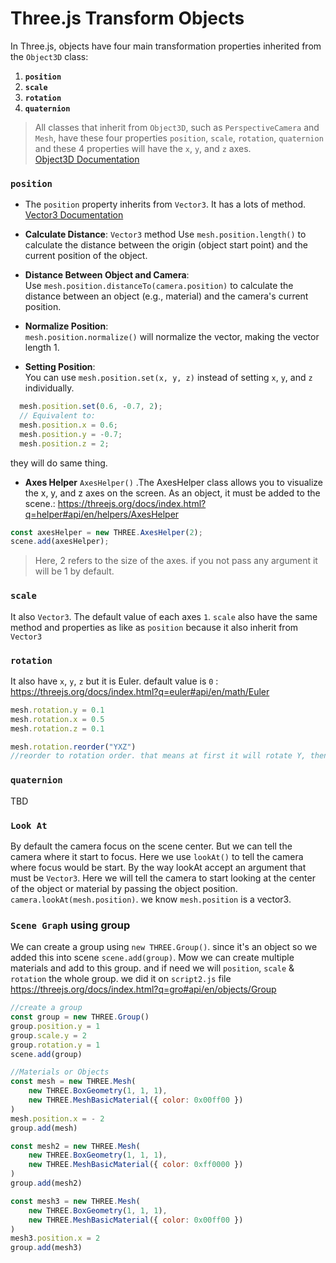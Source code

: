# Three.js Transform Objects

In Three.js, objects have four main transformation properties inherited from the `Object3D` class:

1. **`position`**
2. **`scale`**
3. **`rotation`**
4. **`quaternion`**

> All classes that inherit from `Object3D`, such as `PerspectiveCamera` and `Mesh`, have these four properties `position`, `scale`, `rotation`, `quaternion` and these 4 properties will have the `x`, `y`, and `z` axes.  
[Object3D Documentation](https://threejs.org/docs/index.html?q=object#api/en/core/Object3D)

### `position`

- The `position` property inherits from `Vector3`.  It has a lots of method.
  [Vector3 Documentation](https://threejs.org/docs/index.html?q=vector#api/en/math/Vector3)

- **Calculate Distance**:  `Vector3` method
  Use `mesh.position.length()` to calculate the distance between the origin (object start point) and the current position of the object.

- **Distance Between Object and Camera**:  
  Use `mesh.position.distanceTo(camera.position)` to calculate the distance between an object (e.g., material) and the camera's current position.

- **Normalize Position**:  
  `mesh.position.normalize()` will normalize the vector, making the vector length 1.

- **Setting Position**:  
  You can use `mesh.position.set(x, y, z)` instead of setting `x`, `y`, and `z` individually.
  
```javascript
  mesh.position.set(0.6, -0.7, 2);
  // Equivalent to:
  mesh.position.x = 0.6;
  mesh.position.y = -0.7;
  mesh.position.z = 2;
```
they will do same thing.


- **Axes Helper**
`AxesHelper()` .The AxesHelper class allows you to visualize the x, y, and z axes on the screen. As an object, it must be added to the scene.: https://threejs.org/docs/index.html?q=helper#api/en/helpers/AxesHelper

```javascript
const axesHelper = new THREE.AxesHelper(2);
scene.add(axesHelper);
```
> Here, 2 refers to the size of the axes. if you not pass any argument it will be 1 by default.

### `scale`
It also `Vector3`. The default value of each axes `1`. `scale` also have the same method and properties as like as `position` because it also inherit from `Vector3`

### `rotation`
It also have `x`, `y`, `z` but it is Euler. default value is `0` : https://threejs.org/docs/index.html?q=euler#api/en/math/Euler
```javascript
mesh.rotation.y = 0.1
mesh.rotation.x = 0.5
mesh.rotation.z = 0.1

mesh.rotation.reorder("YXZ")
//reorder to rotation order. that means at first it will rotate Y, then X, then Z.
```

### `quaternion`
TBD

### `Look At`
By default the camera focus on the scene center. But we can tell the camera  where it start to focus. Here we use `lookAt()` to tell the camera where focus would be start. By the way lookAt accept an argument that must be `Vector3`. Here we will tell the camera to start looking at the center of the object or material by passing the object position. `camera.lookAt(mesh.position)`. we know `mesh.position` is a vector3.


### `Scene Graph` using group
We can create a group using `new THREE.Group()`. since it's an object so we added this into scene `scene.add(group)`.
Mow we can create multiple materials and add to this group. and if need we will `position`, `scale` & `rotation` the whole group.
we did it on `script2.js` file
https://threejs.org/docs/index.html?q=gro#api/en/objects/Group
```javascript
//create a group
const group = new THREE.Group()
group.position.y = 1
group.scale.y = 2
group.rotation.y = 1
scene.add(group)

//Materials or Objects
const mesh = new THREE.Mesh(
    new THREE.BoxGeometry(1, 1, 1),
    new THREE.MeshBasicMaterial({ color: 0x00ff00 })
)
mesh.position.x = - 2
group.add(mesh)

const mesh2 = new THREE.Mesh(
    new THREE.BoxGeometry(1, 1, 1),
    new THREE.MeshBasicMaterial({ color: 0xff0000 })
)
group.add(mesh2)

const mesh3 = new THREE.Mesh(
    new THREE.BoxGeometry(1, 1, 1),
    new THREE.MeshBasicMaterial({ color: 0x00ff00 })
)
mesh3.position.x = 2
group.add(mesh3)
```

